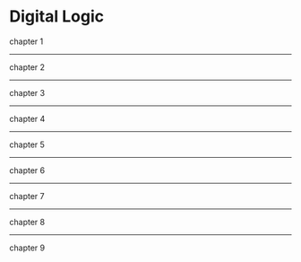 # Digital Logic

chapter 1

-------

chapter 2

-------

chapter 3

----------

chapter 4

--------

chapter 5

---------

chapter 6

---------

chapter 7

--------

chapter 8

--------

chapter 9
